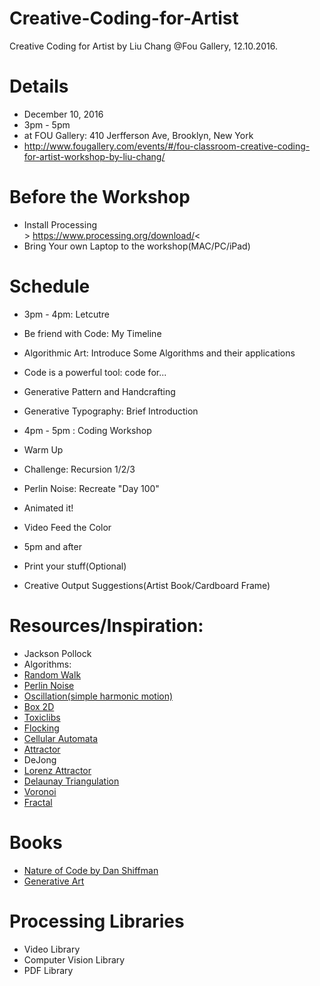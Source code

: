# Creative-Coding-for-Artist
Creative Coding for Artist by Liu Chang @Fou Gallery, 12.10.2016. 

# Details
 *  December 10, 2016
 *  3pm - 5pm
 *  at FOU Gallery: 410 Jerfferson Ave, Brooklyn, New York
 *  http://www.fougallery.com/events/#/fou-classroom-creative-coding-for-artist-workshop-by-liu-chang/

# Before the Workshop
* Install Processing
<br> > https://www.processing.org/download/<
* Bring Your own Laptop to the workshop(MAC/PC/iPad)

# Schedule
* 3pm - 4pm: Letcutre
 * Be friend with Code: My Timeline
 * Algorithmic Art: Introduce Some Algorithms and their applications
 * Code is a powerful tool: code for...
 * Generative Pattern and Handcrafting
 * Generative Typography: Brief Introduction

* 4pm - 5pm : Coding Workshop
 * Warm Up
 * Challenge: Recursion 1/2/3
 * Perlin Noise: Recreate "Day 100"
 * Animated it!
 * Video Feed the Color
 
* 5pm and after
 * Print your stuff(Optional)
 * Creative Output Suggestions(Artist Book/Cardboard Frame)
 
# Resources/Inspiration:
* Jackson Pollock
* Algorithms:
 * [Random Walk](https://en.wikipedia.org/wiki/Random_walk)
 * [Perlin Noise](https://en.wikipedia.org/wiki/Perlin_noise)
 * [Oscillation(simple harmonic motion)](https://en.wikipedia.org/wiki/Simple_harmonic_motion)
 * [Box 2D](https://en.wikipedia.org/wiki/Box2D)
 * [Toxiclibs](http://toxiclibs.org/)
 * [Flocking](https://en.wikipedia.org/wiki/Flocking_(behavior))
 * [Cellular Automata](https://en.wikipedia.org/wiki/Cellular_automaton)
 * [Attractor](https://en.wikipedia.org/wiki/Attractor)
 * DeJong
 * [Lorenz Attractor](https://en.wikipedia.org/wiki/Lorenz_system)
 * [Delaunay Triangulation](https://en.wikipedia.org/wiki/Delaunay_triangulation)
 * [Voronoi](https://en.wikipedia.org/wiki/Voronoi_diagram)
 * [Fractal](https://en.wikipedia.org/wiki/Fractal)

# Books
* [Nature of Code by Dan Shiffman](http://natureofcode.com/)
* [Generative Art](http://zenbullets.com/book.php)


# Processing Libraries
* Video Library
* Computer Vision Library
* PDF Library



 
